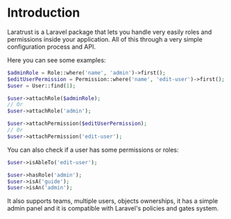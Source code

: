 # Introduction

Laratrust is a Laravel package that lets you handle very easily  roles and permissions inside your application. All of this through a very simple configuration process and API.

Here you can see some examples:

```php
$adminRole = Role::where('name', 'admin')->first();
$editUserPermission = Permission::where('name', 'edit-user')->first();
$user = User::find(1);

$user->attachRole($adminRole);
// Or
$user->attachRole('admin');

$user->attachPermission($editUserPermission);
// Or
$user->attachPermission('edit-user');
```

You can also check if a user has some permissions or roles:

```php
$user->isAbleTo('edit-user');

$user->hasRole('admin');
$user->isA('guide');
$user->isAn('admin');
```

It also supports teams, multiple users, objects ownerships, it has a simple admin panel and it is compatible with Laravel's policies and gates system.
